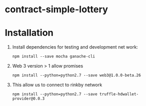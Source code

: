 # contract-simple-lottery

#  Installation

1. Install dependencies for testing and development net work:
    ```
    npm install --save mocha ganache-cli
    ```
2. Web 3 version > 1 allow promises
    ```
    npm install --python=python2.7 --save web3@1.0.0-beta.26
    ```
3. This allow us to connect to rinkby network
    ```
    npm install --python=python2.7 --save truffle-hdwallet-provider@0.0.3
    ```